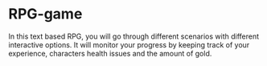 # RPG-game
In this text based RPG, you will go through different scenarios with different interactive options. It will monitor your progress by keeping track of your experience, characters health issues and the amount of gold.
